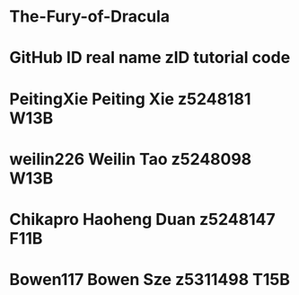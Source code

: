 # The-Fury-of-Dracula

# GitHub ID          real name              zID        tutorial code

# PeitingXie         Peiting Xie           z5248181        W13B

# weilin226          Weilin Tao            z5248098        W13B

# Chikapro           Haoheng Duan          z5248147        F11B

# Bowen117           Bowen Sze             z5311498        T15B
